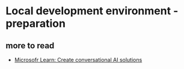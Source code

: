 # Local development environment - preparation

## more to read
- [Microsofr Learn: Create conversational AI solutions](https://learn.microsoft.com/en-us/training/paths/create-conversational-ai-solutions/)
